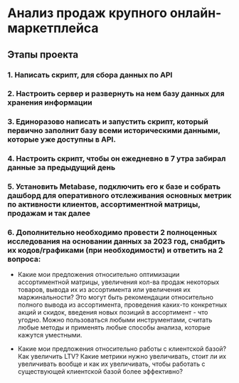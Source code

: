 # Анализ продаж крупного онлайн-маркетплейса
## Этапы проекта 
### 1. Написать скрипт, для сбора данных по API
### 2. Настроить сервер и развернуть на нем базу данных для хранения информации
### 3. Единоразово написать и запустить скрипт, который первично заполнит базу всеми историческими данными, которые уже доступны в API.
### 4. Настроить скрипт, чтобы он ежедневно в 7 утра забирал данные за предыдущий день
### 5. Установить Metabase, подключить его к базе и собрать дашборд для оперативного отслеживания основных метрик по активности клиентов, ассортиментной матрицы, продажам и так далее
### 6. Дополнительно необходимо провести 2 полноценных исследования на основании данных за 2023 год, снабдить их кодов/графиками (при необходимости) и ответить на 2 вопроса: 
  - Какие мои предложения относительно оптимизации ассортиментной матрицы, увеличения кол-ва продаж некоторых товаров, вывода их из ассортимента или увеличения их маржинальности? Это могут быть рекомендации относительно полного вывода из ассортимента, проведения каких-то конкретных акций и скидок, введения новых позиций в ассортимент - что угодно. Можно пользоваться любыми инструментами, считать любые методы и применять любые способы анализа, которые кажутся уместными. 

  - Какие мои предложения относительно работы с клиентской базой? Как увеличить LTV? Какие метрики нужно увеличивать, стоит ли их увеличивать вообще и как их увеличивать, чтобы работать с существующей клиентской базой более эффективно?
